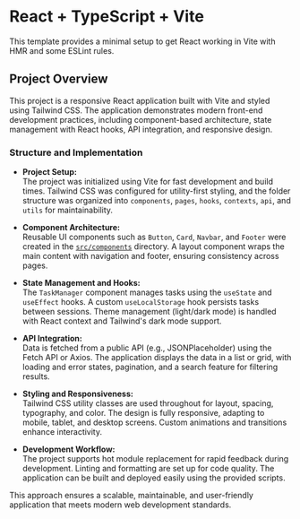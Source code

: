 # React + TypeScript + Vite

This template provides a minimal setup to get React working in Vite with HMR and some ESLint rules.
## Project Overview

This project is a responsive React application built with Vite and styled using Tailwind CSS. The application demonstrates modern front-end development practices, including component-based architecture, state management with React hooks, API integration, and responsive design.

### Structure and Implementation

- **Project Setup:**  
  The project was initialized using Vite for fast development and build times. Tailwind CSS was configured for utility-first styling, and the folder structure was organized into `components`, `pages`, `hooks`, `contexts`, `api`, and `utils` for maintainability.

- **Component Architecture:**  
  Reusable UI components such as `Button`, `Card`, `Navbar`, and `Footer` were created in the [`src/components`](src/components) directory. A layout component wraps the main content with navigation and footer, ensuring consistency across pages.

- **State Management and Hooks:**  
  The `TaskManager` component manages tasks using the `useState` and `useEffect` hooks. A custom `useLocalStorage` hook persists tasks between sessions. Theme management (light/dark mode) is handled with React context and Tailwind's dark mode support.

- **API Integration:**  
  Data is fetched from a public API (e.g., JSONPlaceholder) using the Fetch API or Axios. The application displays the data in a list or grid, with loading and error states, pagination, and a search feature for filtering results.

- **Styling and Responsiveness:**  
  Tailwind CSS utility classes are used throughout for layout, spacing, typography, and color. The design is fully responsive, adapting to mobile, tablet, and desktop screens. Custom animations and transitions enhance interactivity.

- **Development Workflow:**  
  The project supports hot module replacement for rapid feedback during development. Linting and formatting are set up for code quality. The application can be built and deployed easily using the provided scripts.

This approach ensures a scalable, maintainable, and user-friendly application that meets modern web development standards.